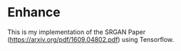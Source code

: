 # Enhance

This is my implementation of the SRGAN Paper (https://arxiv.org/pdf/1609.04802.pdf) using Tensorflow.
